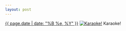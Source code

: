 ```yaml
---
layout: post
---
```


<p>
  <time><a href="/582">{{ page.date | date: "%B %e, %Y" }}</a></time>
  <a href="/582"><img src="{{ site.assets_url }}/582-480.jpg" srcset="{{ site.assets_url }}/582-240.jpg 240w, {{ site.assets_url }}/582-480.jpg 480w, {{ site.assets_url }}/582-720.jpg 720w, {{ site.assets_url }}/582-960.jpg 960w" sizes="(min-width: 700px) 50vw, calc(100vw - 2rem)" alt="Karaoke!" /></a>
  <span>Karaoke!</span>
</p>
